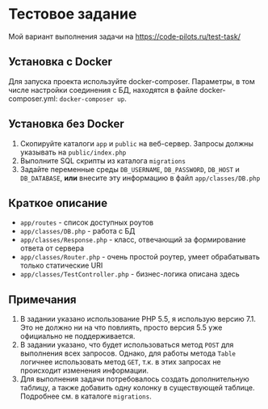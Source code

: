 # Тестовое задание
Мой вариант выполнения задачи на https://code-pilots.ru/test-task/
## Установка с Docker
Для запуска проекта используйте docker-composer. Параметры, в том числе настройки соединения с БД, находятся в файле docker-composer.yml: `docker-composer up`.

## Установка без Docker
1. Скопируйте каталоги `app` и `public` на веб-сервер. Запросы должны указывать на `public/index.php`
2. Выполните SQL скрипты из каталога `migrations`
3. Задайте переменные среды `DB_USERNAME`, `DB_PASSWORD`, `DB_HOST` и `DB_DATABASE`, **или** внесите эту информацию в файл `app/classes/DB.php`

## Краткое описание
- `app/routes` - список доступных роутов
- `app/classes/DB.php` - работа с БД
- `app/classes/Response.php` - класс, отвечающий за формирование ответа от сервера
- `app/classes/Router.php` - очень простой роутер, умеет обрабатывать только статические URI
- `app/classes/TestController.php` - бизнес-логика описана здесь

## Примечания
1. В задании указано использование PHP 5.5, я использую версию 7.1. Это не должно ни на что повлиять, просто версия 5.5 уже официально не поддерживается.
2. В задании указано, что будет использоваться метод `POST` для выполнения всех запросов. Однако, для работы метода `Table` логичнее использовать метод `GET`, т.к. в этих запросах не происходит изменения информации.
3. Для выполнения задачи потребовалось создать дополнительную таблицу, а также добавить одну колонку в существующей таблице. Подробнее см. в каталоге `migrations`.
